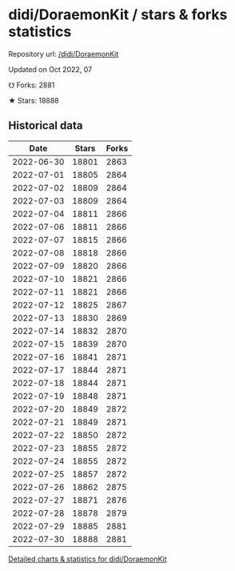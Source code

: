 # didi/DoraemonKit / stars & forks statistics

Repository url: [/didi/DoraemonKit](https://github.com/didi/DoraemonKit)

Updated on Oct 2022, 07

☋ Forks: 2881

★ Stars: 18888

## Historical data
| Date | Stars | Forks |
|------|-------|-------|
| 2022-06-30 | 18801 | 2863 | 
| 2022-07-01 | 18805 | 2864 | 
| 2022-07-02 | 18809 | 2864 | 
| 2022-07-03 | 18809 | 2864 | 
| 2022-07-04 | 18811 | 2866 | 
| 2022-07-06 | 18811 | 2866 | 
| 2022-07-07 | 18815 | 2866 | 
| 2022-07-08 | 18818 | 2866 | 
| 2022-07-09 | 18820 | 2866 | 
| 2022-07-10 | 18821 | 2866 | 
| 2022-07-11 | 18821 | 2866 | 
| 2022-07-12 | 18825 | 2867 | 
| 2022-07-13 | 18830 | 2869 | 
| 2022-07-14 | 18832 | 2870 | 
| 2022-07-15 | 18839 | 2870 | 
| 2022-07-16 | 18841 | 2871 | 
| 2022-07-17 | 18844 | 2871 | 
| 2022-07-18 | 18844 | 2871 | 
| 2022-07-19 | 18848 | 2871 | 
| 2022-07-20 | 18849 | 2872 | 
| 2022-07-21 | 18849 | 2871 | 
| 2022-07-22 | 18850 | 2872 | 
| 2022-07-23 | 18855 | 2872 | 
| 2022-07-24 | 18855 | 2872 | 
| 2022-07-25 | 18857 | 2872 | 
| 2022-07-26 | 18862 | 2875 | 
| 2022-07-27 | 18871 | 2876 | 
| 2022-07-28 | 18878 | 2879 | 
| 2022-07-29 | 18885 | 2881 | 
| 2022-07-30 | 18888 | 2881 | 


[Detailed charts & statistics for didi/DoraemonKit](https://reviewgithub.com/rep/didi/DoraemonKit)
